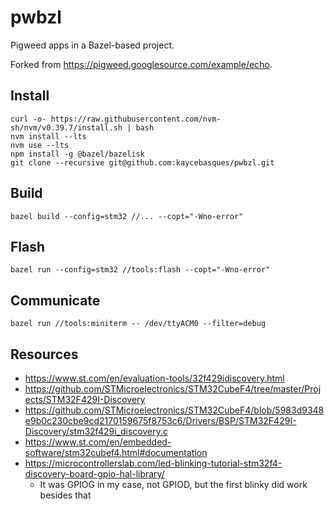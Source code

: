 # pwbzl

Pigweed apps in a Bazel-based project.

Forked from <https://pigweed.googlesource.com/example/echo>.

## Install

```
curl -o- https://raw.githubusercontent.com/nvm-sh/nvm/v0.39.7/install.sh | bash
nvm install --lts
nvm use --lts
npm install -g @bazel/bazelisk
git clone --recursive git@github.com:kaycebasques/pwbzl.git
```

## Build

```
bazel build --config=stm32 //... --copt="-Wno-error"
```

## Flash

```
bazel run --config=stm32 //tools:flash --copt="-Wno-error"
```

## Communicate

```
bazel run //tools:miniterm -- /dev/ttyACM0 --filter=debug
```

## Resources

* https://www.st.com/en/evaluation-tools/32f429idiscovery.html
* https://github.com/STMicroelectronics/STM32CubeF4/tree/master/Projects/STM32F429I-Discovery
* https://github.com/STMicroelectronics/STM32CubeF4/blob/5983d9348e9b0c230cbe9cd2170159675f8753c6/Drivers/BSP/STM32F429I-Discovery/stm32f429i_discovery.c
* https://www.st.com/en/embedded-software/stm32cubef4.html#documentation
* https://microcontrollerslab.com/led-blinking-tutorial-stm32f4-discovery-board-gpio-hal-library/
  * It was GPIOG in my case, not GPIOD, but the first blinky did work besides that
